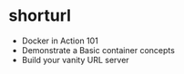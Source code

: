 # shorturl
* Docker in Action 101
* Demonstrate a Basic container concepts
* Build your vanity URL server
